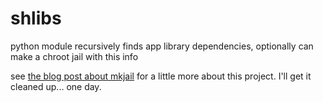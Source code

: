 # shlibs

python module recursively finds app library dependencies, optionally can make a chroot jail with this info

see [the blog post about mkjail](http://galvanist.com/post/56925855686/chroot-jails-on-os-x) for a little more about this project. I'll get it cleaned up... one day.